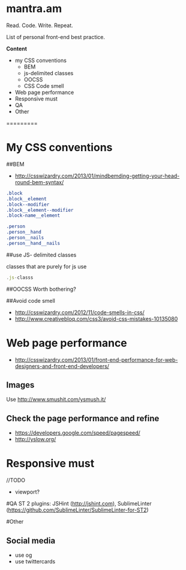 mantra.am
=========

Read. Code. Write. Repeat.

List of personal front-end best practice.

**Content**

- my CSS conventions
  - BEM
  - js-delimited classes
  - OOCSS
  - CSS Code smell 
- Web page performance
- Responsive must
- QA
- Other

=========

# My CSS conventions

##BEM 
- http://csswizardry.com/2013/01/mindbemding-getting-your-head-round-bem-syntax/

```css
.block
.block__element
.block--modifier
.block__element--modifier
.block-name__element

.person 
.person__hand 
.person__nails 
.person__hand__nails 
```

##use JS- delimited classes

classes that are purely for js use

```javascript
.js-classs
```
##OOCSS
Worth bothering?

##Avoid code smell
- http://csswizardry.com/2012/11/code-smells-in-css/
- http://www.creativebloq.com/css3/avoid-css-mistakes-10135080

# Web page performance
- http://csswizardry.com/2013/01/front-end-performance-for-web-designers-and-front-end-developers/

## Images
Use http://www.smushit.com/ysmush.it/

## Check the page performance and refine
- https://developers.google.com/speed/pagespeed/
- http://yslow.org/

# Responsive must
//TODO
- viewport?

#QA
ST 2 plugins: JSHint (http://jshint.com), SublimeLinter (https://github.com/SublimeLinter/SublimeLinter-for-ST2)

#Other

## Social media
- use og
- use twittercards


